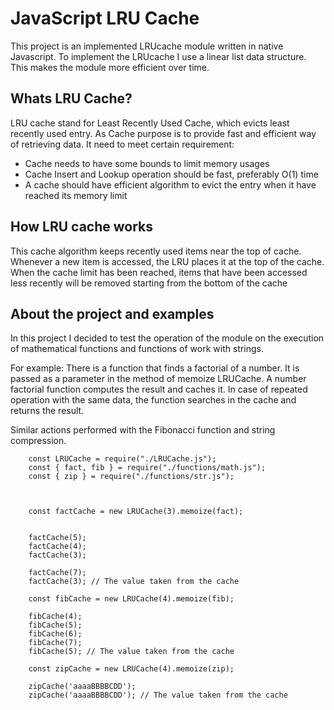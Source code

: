 # JavaScript LRU Cache

This project is an implemented LRUcache module written in native Javascript. To implement the LRUcache I use a linear list data structure. 
This makes the module more efficient over time. 

## Whats LRU Cache?

LRU cache stand for Least Recently Used Cache, which evicts least recently used entry. As Cache purpose is to provide fast and efficient way of retrieving data.
It need to meet certain requirement:

-  Cache needs to have some bounds to limit memory usages
-  Cache Insert and Lookup operation should be fast, preferably O(1) time
-  A cache should have efficient algorithm to evict the entry when it have reached its memory limit

## How LRU cache works

This cache algorithm keeps recently used items near the top of cache. Whenever a new item is accessed, the LRU places it at the top of the cache. When the cache limit has been reached, items that have been accessed less recently will be removed starting from the bottom of the cache

## About the project and examples

In this project I decided to test the operation of the module on the execution of mathematical functions and functions of work with strings. 

For example: 
There is a function that finds a factorial of a number. It is passed as a parameter in the method of memoize LRUCache. A number factorial function computes the result and caches it.
In case of repeated operation with the same data, the function searches in the cache and returns the result.

Similar actions performed with the Fibonacci function and string compression.

```
    const LRUCache = require("./LRUCache.js");
    const { fact, fib } = require("./functions/math.js");
    const { zip } = require("./functions/str.js");
    
    
    
    const factCache = new LRUCache(3).memoize(fact);
    
    
    factCache(5);
    factCache(4);
    factCache(3);
    
    factCache(7);
    factCache(3); // The value taken from the cache
    
    const fibCache = new LRUCache(4).memoize(fib);
    
    fibCache(4);
    fibCache(5);
    fibCache(6);
    fibCache(7);
    fibCache(5); // The value taken from the cache
    
    const zipCache = new LRUCache(4).memoize(zip);
    
    zipCache('aaaaBBBBCDD');
    zipCache('aaaaBBBBCDD'); // The value taken from the cache


